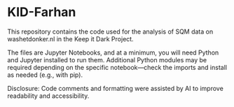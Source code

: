 # KID-Farhan

This repository contains the code used for the analysis of SQM data on washetdonker.nl in the Keep it Dark Project.

The files are Jupyter Notebooks, and at a minimum, you will need Python and Jupyter installed to run them. Additional Python modules may be required depending on the specific notebook—check the imports and install as needed (e.g., with pip).

Disclosure: Code comments and formatting were assisted by AI to improve readability and accessibility.
